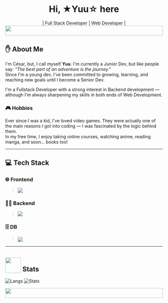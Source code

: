 <div align = "center">
  <h1 style = "border-bottom: none">
    Hi, ★Yuu☆ here
  </h1>
  <p> 
    | Full Stack Developer | Web Developer |
<img src="https://media0.giphy.com/media/v1.Y2lkPTc5MGI3NjExZjVjMmF3NTdvc29wdjVvb2swc2Zrc3BoaWRxaXprMGE4bzV1Mjd1aiZlcD12MV9pbnRlcm5hbF9naWZfYnlfaWQmY3Q9cw/ZO8yb82MVgJu5y9LDe/giphy.gif" style= "width: 100%; height: 2rem ">
  </p>
</div>

## ✋ About Me 
I'm César, but, I call myself **Yuu**. I'm currently a Junior Dev, but like people say: *"The best part of an adventure is the journey."*  
Since I'm a young dev, I've been committed to growing, learning, and reaching new goals until I become a Senior Dev.

I'm a Fullstack Developer with a strong interest in Backend development — although I'm always sharpening my skills in both ends of Web Development.

### 🎮 Hobbies
Ever since I was a kid, I've loved video games. They were actually one of the main reasons I got into coding — I was fascinated by the logic behind them.  
In my free time, I enjoy taking online courses, watching anime, reading manga, and soon... books too!

---


## 💻 Tech Stack 

### 🌐 Frontend
><div align="start">
>  <img src="https://skillicons.dev/icons?i=html,css,js,react,tailwind" />
></div>
>
### 👩‍💻 Backend
><div align="start">
>  <img src="https://skillicons.dev/icons?i=nodejs,express,nestjs,postman" />
></div>
>

### 🗄 DB
><div align="start">
>  <img src="https://skillicons.dev/icons?i=mysql" />
></div>

---

 ##  <img src="https://media0.giphy.com/media/v1.Y2lkPTc5MGI3NjExYTZlZzg1YzBoYnY4ZWZzZDlnNDd5djl1bmM5c2huMTNlOHd0cXNjdSZlcD12MV9zdGlja2Vyc19zZWFyY2gmY3Q9cw/IcnxGGAj0ubyB2r5M6/200.webp" style = "width:50px; position: relative; top:5px"> Stats

![Langs](https://github-readme-stats.vercel.app/api/top-langs/?username=Csar-06&layout=compact&theme=tokyonight)
![Stats](https://github-readme-stats.vercel.app/api?username=Csar-06&show_icons=true&theme=tokyonight)

<img src="https://media0.giphy.com/media/v1.Y2lkPTc5MGI3NjExZjVjMmF3NTdvc29wdjVvb2swc2Zrc3BoaWRxaXprMGE4bzV1Mjd1aiZlcD12MV9pbnRlcm5hbF9naWZfYnlfaWQmY3Q9cw/ZO8yb82MVgJu5y9LDe/giphy.gif" style= "width: 100%; height: 2rem ">